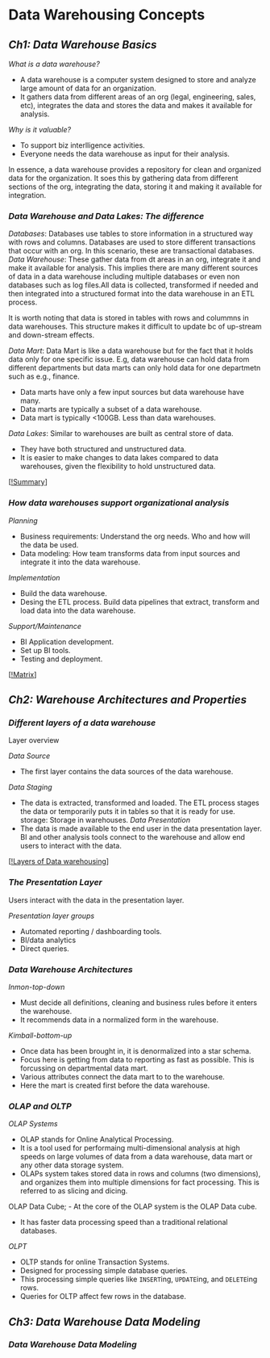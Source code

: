 # Data Warehousing Concepts

## _Ch1: Data Warehouse Basics_

_What is a data warehouse?_

- A data warehouse is a computer system designed to store and analyze large amount of data for an organization.
- It gathers data from different areas of an org (legal, engineering, sales, etc), integrates the data and stores the data and makes it available for analysis.

_Why is it valuable?_

- To support biz interlligence activities.
- Everyone needs the data warehouse as input for their analysis.

In essence, a data warehouse provides a repository for clean and organized data  for the organization. It soes this by gathering data from different sections of the org, integrating
the data, storing it and making it available for integration.

### _Data Warehouse and Data Lakes: The difference_

_Databases_: Databases use tables to store information in a structured way with rows and columns. Databases are used to store different transactions that occur with an org. In this scenario, these are transactional databases.
_Data Warehouse_: These gather data from dt areas in an org, integrate it and make it available for analysis. This implies there are many different sources of data in a data warehouse including multiple databases or even
non databases such as log files.All data is collected, transformed if needed and then integrated into a structured format into the data warehouse in an ETL process.

It is worth noting that data is stored in tables with rows and colummns in data warehouses.
This structure makes it difficult to update bc of up-stream and down-stream effects.

_Data Mart_: Data Mart is like a data warehouse but for the fact that it holds data only for one specific issue. E.g, data warehouse can hold data from different departments but data marts can only hold data for one
departmetn such as e.g., finance.
- Data marts have only a few input sources but data warehouse have many.
- Data marts are typically a subset of a data warehouse.
- Data mart is typically <100GB. Less than data warehouses.

_Data Lakes_: Similar to warehouses are built as central store of data.
- They have both structured and unstructured data.
- It is easier to make changes to data lakes compared to data warehouses, given the flexibility to hold unstructured data.

[[!Summary](summary_dldwdm.png)]

### _How data warehouses support organizational analysis_

_Planning_
- Business requirements: Understand the org needs. Who and how will the data be used.
- Data modeling: How team transforms data from input sources and integrate it into the data warehouse.

_Implementation_

- Build the data warehouse.
- Desing the ETL process. Build data pipelines that extract, transform and load data into the data warehouse.

_Support/Maintenance_
- BI Application development.
- Set up BI tools.
- Testing and deployment.

[[!Matrix](personamatrix.png)]


## _Ch2: Warehouse Architectures and Properties_

### _Different layers of a data warehouse_

Layer overview 

_Data Source_
- The first layer contains the data sources of the data warehouse.

_Data Staging_
- The data is extracted, transformed and loaded. The ETL process stages the data or temporarily puts it in tables so that it is ready for use.
	storage: Storage in warehouses.
_Data Presentation_
- The data is made available to the end user in the data presentation layer. BI and other analysis tools connect to the warehouse and allow end users to interact with the data.


[[!Layers of Data warehousing](layersofwarehousing.png)]


### _The Presentation Layer_

Users interact with the data in the presentation layer.

_Presentation layer groups_

- Automated reporting / dashboarding tools.
- BI/data analytics 
- Direct queries.

### _Data Warehouse Architectures_

_Inmon-top-down_
- Must decide all definitions, cleaning and business rules before it enters the warehouse.
- It recommends data in a normalized form in the warehouse.

_Kimball-bottom-up_
- Once data has been brought in, it is denormalized into a star schema.
- Focus here is getting from data to reporting as fast as possible. This is forcussing on departmental data mart.
- Various attributes connect the data mart to to the warehouse.
- Here the mart is created first before the data warehouse.

### _OLAP and OLTP_

_OLAP Systems_
- OLAP stands for Online Analytical Processing.
- It is a tool used for performaing multi-dimensional analysis at high speeds on large volumes of data from a data warehouse, data mart or any other data storage system.
- OLAPs system takes stored data in rows and columns (two dimensions), and organizes them into multiple dimensions for fact processing. This is referred to as slicing and dicing.

OLAP Data Cube; - At the core of the OLAP system is the OLAP Data cube.
- It has faster data processing speed than a traditional relational databases.

_OLPT_
- OLTP stands for online Transaction Systems.
- Designed for processing simple database queries.
- This processing simple queries like `INSERT`ing, `UPDATE`ing, and `DELETE`ing rows.
- Queries for OLTP affect few rows in the database.

## _Ch3: Data Warehouse Data Modeling_

### _Data Warehouse Data Modeling_







